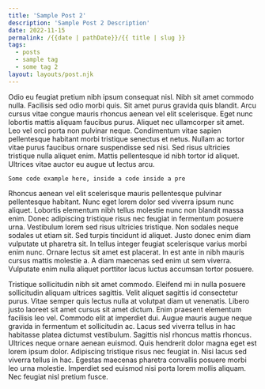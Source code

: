 ```yaml
---
title: 'Sample Post 2'
description: 'Sample Post 2 Description'
date: 2022-11-15
permalink: /{{date | pathDate}}/{{ title | slug }}
tags:
  - posts
  - sample tag
  - some tag 2
layout: layouts/post.njk
---
```


Odio eu feugiat pretium nibh ipsum consequat nisl. Nibh sit amet commodo nulla. Facilisis sed odio morbi quis. <!-- excerpt --> Sit amet purus gravida quis blandit. Arcu cursus vitae congue mauris rhoncus aenean vel elit scelerisque. Eget nunc lobortis mattis aliquam faucibus purus. Aliquet nec ullamcorper sit amet. Leo vel orci porta non pulvinar neque. Condimentum vitae sapien pellentesque habitant morbi tristique senectus et netus. Nullam ac tortor vitae purus faucibus ornare suspendisse sed nisi. Sed risus ultricies tristique nulla aliquet enim. Mattis pellentesque id nibh tortor id aliquet. Ultrices vitae auctor eu augue ut lectus arcu.

<pre><code>Some code example here, inside a code inside a pre</code></pre>

Rhoncus aenean vel elit scelerisque mauris pellentesque pulvinar pellentesque habitant. Nunc eget lorem dolor sed viverra ipsum nunc aliquet. Lobortis elementum nibh tellus molestie nunc non blandit massa enim. Donec adipiscing tristique risus nec feugiat in fermentum posuere urna. Vestibulum lorem sed risus ultricies tristique. Non sodales neque sodales ut etiam sit. Sed turpis tincidunt id aliquet. Justo donec enim diam vulputate ut pharetra sit. In tellus integer feugiat scelerisque varius morbi enim nunc. Ornare lectus sit amet est placerat. In est ante in nibh mauris cursus mattis molestie a. A diam maecenas sed enim ut sem viverra. Vulputate enim nulla aliquet porttitor lacus luctus accumsan tortor posuere.

Tristique sollicitudin nibh sit amet commodo. Eleifend mi in nulla posuere sollicitudin aliquam ultrices sagittis. Velit aliquet sagittis id consectetur purus. Vitae semper quis lectus nulla at volutpat diam ut venenatis. Libero justo laoreet sit amet cursus sit amet dictum. Enim praesent elementum facilisis leo vel. Commodo elit at imperdiet dui. Augue mauris augue neque gravida in fermentum et sollicitudin ac. Lacus sed viverra tellus in hac habitasse platea dictumst vestibulum. Sagittis nisl rhoncus mattis rhoncus. Ultrices neque ornare aenean euismod. Quis hendrerit dolor magna eget est lorem ipsum dolor. Adipiscing tristique risus nec feugiat in. Nisi lacus sed viverra tellus in hac. Egestas maecenas pharetra convallis posuere morbi leo urna molestie. Imperdiet sed euismod nisi porta lorem mollis aliquam. Nec feugiat nisl pretium fusce.
